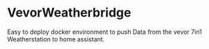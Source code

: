 # VevorWeatherbridge
Easy to deploy docker environment to push Data from the vevor 7in1 Weatherstation to home assistant.
